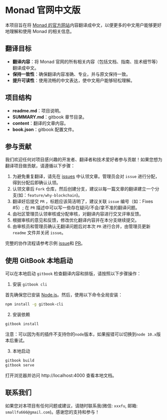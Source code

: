 
# Monad 官网中文版

本项目旨在将 [Monad 的官方网站](https://docs.monad.xyz/)内容翻译成中文，以便更多的中文用户能够更好地理解和使用 Monad 的相关信息。


## 翻译目标

- **翻译内容**：将 Monad 官网的所有相关内容（包括文档、指南、技术细节等）翻译成中文。
- **保持一致性**：确保翻译内容准确、专业，并与原文保持一致。
- **提升可读性**：使用流畅的中文表达，使中文用户能够轻松理解。


## 项目结构

- **readme.md**：项目说明。
- **SUMMARY.md**：gitbook 章节目录。
- **content**：翻译的文章内容。
- **book.json**：gitbook 配置文件。


## 参与贡献

我们欢迎任何对项目感兴趣的开发者、翻译者和技术爱好者参与贡献！如果您想为翻译项目做贡献，请遵循以下步骤：

1. 为避免重复翻译，请先在 [issues](https://github.com/monad-cn/docs/issues) 中认领文章。管理员会对 `issue` 进行分配，得到分配后即确认认领。
2. 认领文章后 `Fork` 仓库，然后创建分支，建议以每一篇文章的翻译建立一个分支(如：`feature/why-blockchain`)。
3. 翻译好后提交 `PR` ，标题应该简洁明了，建议关联 `issue` 编号（如：Fixes #5）; 在 `PR` 描述中可以写一些存在疑问/不会/拿不准的翻译问题。
4. 由社区管理员认领审核或分配审核，对翻译内容进行交叉评审反馈。
5. 根据审核的意见和反馈，修改优化翻译内容并在本分支继续提交。
6. 由审核员和管理员确认无翻译问题后对本次 `PR` 进行合并，由管理员更新 `readme` 文件并关闭 `issue`。

完整的协作流程请参考示例 [issue](https://github.com/monad-cn/docs/issues/5)和 [PR](https://github.com/monad-cn/docs/pull/23)。


## 使用 GitBook 本地启动

可以在本地启动 `gitbook` 检查翻译内容和排版，请按照以下步骤操作：

1. 安装 `gitbook cli`

首先确保您已安装 [Node.js](https://nodejs.org/)。然后，使用以下命令全局安装：

```bash
npm install -g gitbook-cli
```

2. 安装依赖

```bash
gitbook install
```

注意：可以因为有的插件不支持你的`node`版本，如果报错可以切换到`node 10.x`版本后重试。

3. 本地启动

```bash
gitbook build
gitbook serve
```

打开浏览器并访问 http://localhost:4000 查看本地文档。


## 联系我们

如果您对本项目有任何问题或建议，请随时联系我(微信: `xxxfu`, 邮箱: `smallfu666@gmail.com`)。感谢您的支持和参与！

